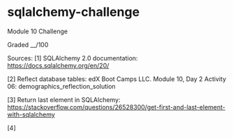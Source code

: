 # sqlalchemy-challenge
Module 10 Challenge

Graded __/100


Sources:
[1] SQLAlchemy 2.0 documentation:
	https://docs.sqlalchemy.org/en/20/


[2] Reflect database tables:
	edX Boot Camps LLC. Module 10, Day 2 Activity 06: demographics_reflection_solution


[3] Return last element in SQLAlchemy:
	https://stackoverflow.com/questions/26528300/get-first-and-last-element-with-sqlalchemy


[4] 